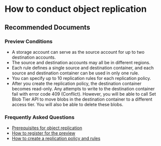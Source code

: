 <properties
	pageTitle="How to conduct object replication"
	description="How to conduct object replication"
	service="microsoft.storage"
	resource="storage"
	authors="siz"
	ms.author="siz"
	displayOrder=""
	selfHelpType="generic"
	supportTopicIds="32740858"
	resourceTags=""
	productPesIds="16459"
	cloudEnvironments="public, blackForest, fairfax, mooncake, usnat, ussec"
	articleId="fec8434a-ee85-432e-a300-7cfb4369d056"
	ownershipId="StorageMediaEdge_StorageBlobs"
/>

# How to conduct object replication

## **Recommended Documents**

### **Preview Conditions**

- A storage account can serve as the source account for up to two destination accounts.
- The source and destination accounts may all be in different regions. 
- Each rule defines a single source and destination container, and each source and destination container can be used in only one rule.
- You can specify up to 10 replication rules for each replication policy. 
- After you create the replication policy, the destination container becomes read-only. Any attempts to write to the destination container fail with error code 409 (Conflict). However, you will be able to call Set Blob Tier API to move blobs in the destination container to a different access tier. You will also be able to delete these blobs. 


### **Frequently Asked Questions**

- [Prerequisites for object replication](https://docs.microsoft.com/azure/storage/blobs/object-replication-overview?tabs=powershell#prerequisites-for-object-replication)
- [How to register for the preview](https://docs.microsoft.com/azure/storage/blobs/object-replication-overview&tabs=powershell#register-for-the-preview)
- [How to create a replication policy and rules](https://docs.microsoft.com/azure/storage/blobs/object-replication-configure&tabs=portal#create-a-replication-policy-and-rules )
